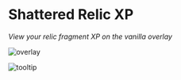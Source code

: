 # Shattered Relic XP
*View your relic fragment XP on the vanilla overlay*

![overlay](https://user-images.githubusercontent.com/2979691/150239457-62c94264-40bc-417c-99cb-c43c427e67ad.png)

![tooltip](https://user-images.githubusercontent.com/2979691/150239458-90b009a3-d7da-4fdf-bf5b-ce2d8f7c71ed.png)
